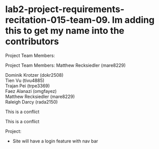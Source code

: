 
# lab2-project-requirements-recitation-015-team-09. Im adding this to get my name into the contributors

Project Team Members: <br />

Project Team Members: 
Matthew Recksiedler (mare8229) <br />

Dominik Krotzer (dokr2508) <br />
Tien Vu (tivu4885) <br />
Trajan Pei (trpe3369) <br />
Faez Alanazi (omgfayez) <br />
Matthew Recksiedler (mare8229) <br />
Raleigh Darcy (rada2150) <br />

This is a conflict



This is a conflict


Project:
- Site will have a login feature with nav bar

